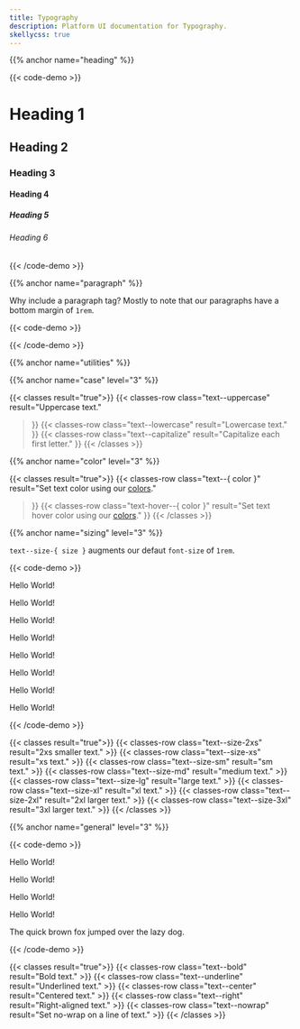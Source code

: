 ```yaml
---
title: Typography
description: Platform UI documentation for Typography.
skellycss: true
---
```


{{% anchor name="heading" %}}

{{< code-demo >}}
<h1>Heading 1</h1>
<h2>Heading 2</h2>
<h3>Heading 3</h3>
<h4>Heading 4</h4>
<h5>Heading 5</h5>
<h6>Heading 6</h6>
{{< /code-demo >}}

{{% anchor name="paragraph" %}}

Why include a paragraph tag? Mostly to note that our paragraphs have a bottom margin of `1rem`.

{{< code-demo >}}
<p class="skeleton" data-lines="3"></p>
{{< /code-demo >}}

{{% anchor name="utilities" %}}

{{% anchor name="case" level="3" %}}

{{< classes result="true">}}
{{< classes-row 
  class="text--uppercase" 
  result="Uppercase text." 
>}}
{{< classes-row 
  class="text--lowercase" 
  result="Lowercase text." 
>}}
{{< classes-row 
  class="text--capitalize" 
  result="Capitalize each first letter." 
>}}
{{< /classes >}}

{{% anchor name="color" level="3" %}}

{{< classes result="true">}}
{{< classes-row 
  class="text--{ color }" 
  result="Set text color using our [colors](link)." 
>}}
{{< classes-row 
  class="text-hover--{ color }" 
  result="Set text hover color using our [colors](link)." 
>}}
{{< /classes >}}

{{% anchor name="sizing" level="3" %}}

`text--size-{ size }` augments our defaut `font-size` of `1rem`.

{{< code-demo >}}
<p class="text--size-2xs">Hello World!</p>
<p class="text--size-xs">Hello World!</p>
<p class="text--size-sm">Hello World!</p>
<p class="text--size-md">Hello World!</p>
<p class="text--size-lg">Hello World!</p>
<p class="text--size-xl">Hello World!</p>
<p class="text--size-2xl">Hello World!</p>
<p class="text--size-3xl">Hello World!</p>
{{< /code-demo >}}

{{< classes result="true">}}
{{< classes-row class="text--size-2xs" result="2xs smaller text." >}}
{{< classes-row class="text--size-xs" result="xs text." >}}
{{< classes-row class="text--size-sm" result="sm text." >}}
{{< classes-row class="text--size-md" result="medium text." >}}
{{< classes-row class="text--size-lg" result="large text." >}}
{{< classes-row class="text--size-xl" result="xl text." >}}
{{< classes-row class="text--size-2xl" result="2xl larger text." >}}
{{< classes-row class="text--size-3xl" result="3xl larger text." >}}
{{< /classes >}}


{{% anchor name="general" level="3" %}}

{{< code-demo >}}
<p class="text--bold">Hello World!</p>
<p class="text--underline">Hello World!</p>
<p class="text--center">Hello World!</p>
<p class="text--right">Hello World!</p>
<p class="text--nowrap">The quick brown fox jumped over the lazy dog.</p>
{{< /code-demo >}}
   
{{< classes result="true">}}
{{< classes-row class="text--bold" result="Bold text." >}}
{{< classes-row class="text--underline" result="Underlined text." >}}
{{< classes-row class="text--center" result="Centered text." >}}
{{< classes-row class="text--right" result="Right-aligned text." >}}
{{< classes-row class="text--nowrap" result="Set no-wrap on a line of text." >}}
{{< /classes >}}

